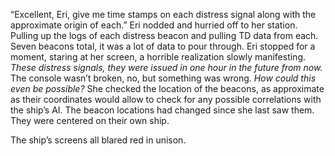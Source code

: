 “Excellent, Eri, give me time stamps on each distress signal along with the approximate origin of each.” Eri nodded and hurried off to her station. Pulling up the logs of each distress beacon and pulling TD data from each. Seven beacons total, it was a lot of data to pour through. Eri stopped for a moment, staring at her screen, a horrible realization slowly manifesting. *These distress signals, they were issued in one hour in the future from now.* The console wasn’t broken, no, but something was wrong. *How could this even be possible?* She checked the location of the beacons, as approximate as their coordinates would allow to check for any possible correlations with the ship’s AI. The beacon locations had changed since she last saw them. They were centered on their own ship. 

The ship’s screens all blared red in unison.